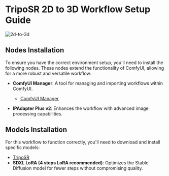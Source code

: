 # TripoSR 2D to 3D Workflow Setup Guide

![2d-to-3d](https://i.imgur.com/Jbld7mE.jpeg)

## Nodes Installation

To ensure you have the correct environment setup, you'll need to install the following nodes. These nodes extend the functionality of ComfyUI, allowing for a more robust and versatile workflow:

- **ComfyUI Manager**: A tool for managing and importing workflows within ComfyUI.

  - [ComfyUI Manager](https://github.com/ltdrdata/ComfyUI-Manager)
- **IPAdapter Plus v2**: Enhances the workflow with advanced image processing capabilities.

## Models Installation

For this workflow to function correctly, you'll need to download and install specific models:

  - [TripoSR](https://github.com/flowtyone/ComfyUI-Flowty-TripoSR)
- **SDXL LoRA (4 steps LoRA recommended)**: Optimizes the Stable Diffusion model for fewer steps without compromising quality.